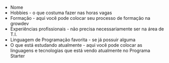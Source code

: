 - Nome
- Hobbies - o que costuma fazer nas horas vagas
- Formação - aqui você pode colocar seu processo de formação na
growdev
- Experiências profissionais - não precisa necessariamente ser na
área de T.I.
- Linguagem de Programação favorita - se já possuir alguma
- O que está estudando atualmente - aqui você pode colocar as
linguagens e tecnologias que está vendo atualmente no Programa
Starter

